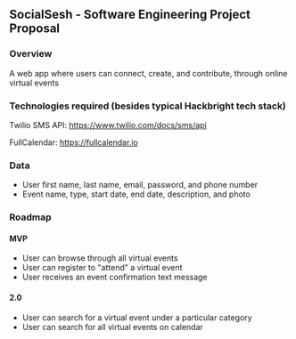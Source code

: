 ## SocialSesh - Software Engineering Project Proposal

### Overview

A web app where users can connect, create, and contribute, through online virtual events

### Technologies required (besides typical Hackbright tech stack)

Twilio SMS API: https://www.twilio.com/docs/sms/api

FullCalendar: https://fullcalendar.io

### Data

- User first name, last name, email, password, and phone number
- Event name, type, start date, end date, description, and photo

### Roadmap

#### MVP

- User can browse through all virtual events
- User can register to "attend" a virtual event
- User receives an event confirmation text message

#### 2.0

- User can search for a virtual event under a particular category
- User can search for all virtual events on calendar

